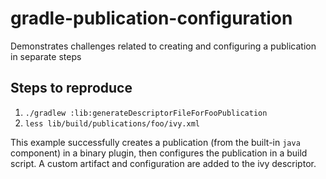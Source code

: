 # gradle-publication-configuration
Demonstrates challenges related to creating and configuring a publication in separate steps

## Steps to reproduce
1. `./gradlew :lib:generateDescriptorFileForFooPublication`
2. `less lib/build/publications/foo/ivy.xml`

This example successfully creates a publication (from the built-in `java` component) in a binary plugin,
then configures the publication in a build script.  A custom artifact and configuration are added to the ivy descriptor.